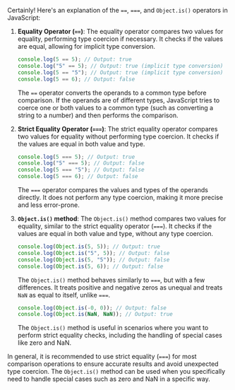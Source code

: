 Certainly! Here's an explanation of the `==`, `===`, and `Object.is()` operators in JavaScript:

1. **Equality Operator (`==`)**: The equality operator compares two values for equality, performing type coercion if necessary. It checks if the values are equal, allowing for implicit type conversion.

   ```javascript
   console.log(5 == 5); // Output: true
   console.log("5" == 5); // Output: true (implicit type conversion)
   console.log(5 == "5"); // Output: true (implicit type conversion)
   console.log(5 == 6); // Output: false
   ```

   The `==` operator converts the operands to a common type before comparison. If the operands are of different types, JavaScript tries to coerce one or both values to a common type (such as converting a string to a number) and then performs the comparison.

2. **Strict Equality Operator (`===`)**: The strict equality operator compares two values for equality without performing type coercion. It checks if the values are equal in both value and type.

   ```javascript
   console.log(5 === 5); // Output: true
   console.log("5" === 5); // Output: false
   console.log(5 === "5"); // Output: false
   console.log(5 === 6); // Output: false
   ```

   The `===` operator compares the values and types of the operands directly. It does not perform any type coercion, making it more precise and less error-prone.

3. **`Object.is()` method**: The `Object.is()` method compares two values for equality, similar to the strict equality operator (`===`). It checks if the values are equal in both value and type, without any type coercion.

   ```javascript
   console.log(Object.is(5, 5)); // Output: true
   console.log(Object.is("5", 5)); // Output: false
   console.log(Object.is(5, "5")); // Output: false
   console.log(Object.is(5, 6)); // Output: false
   ```

   The `Object.is()` method behaves similarly to `===`, but with a few differences. It treats positive and negative zeros as unequal and treats `NaN` as equal to itself, unlike `===`.

   ```javascript
   console.log(Object.is(-0, 0)); // Output: false
   console.log(Object.is(NaN, NaN)); // Output: true
   ```

   The `Object.is()` method is useful in scenarios where you want to perform strict equality checks, including the handling of special cases like zero and NaN.

In general, it is recommended to use strict equality (`===`) for most comparison operations to ensure accurate results and avoid unexpected type coercion. The `Object.is()` method can be used when you specifically need to handle special cases such as zero and NaN in a specific way.